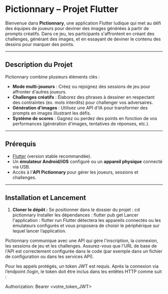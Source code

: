 # Pictionnary – Projet Flutter

Bienvenue dans **Pictionnary**, une application Flutter ludique qui met au défi des équipes de joueurs pour deviner des images générées à partir de prompts créatifs. Dans ce jeu, les participants s'affrontent en créant des challenges, générant des images, et en essayant de deviner le contenu des dessins pour marquer des points.

---

## Description du Projet

Pictionnary combine plusieurs éléments clés :

- **Mode multi-joueurs** : Créez ou rejoignez des sessions de jeu pour affronter d'autres joueurs.
- **Challenges créatifs** : Élaborez des phrases à dessiner en respectant des contraintes (ex. mots interdits) pour challenger vos adversaires.
- **Génération d'images** : Utilisez une API d'IA pour transformer des prompts en images illustrant les défis.
- **Système de scores** : Gagnez ou perdez des points en fonction de vos performances (génération d'images, tentatives de réponses, etc.).

---

## Prérequis

- [Flutter](https://docs.flutter.dev/get-started/install) (version stable recommandée).
- Un **émulateur Android/iOS** configuré ou un **appareil physique** connecté via USB.
- Accès à l'**API Pictionnary** pour gérer les joueurs, sessions et challenges.

---

## Installation et Lancement

1. **Cloner le dépôt :**
Se positionner dans le dossier du projet :
cd pictionnary
Installer les dépendances :
flutter pub get
Lancer l'application :
flutter run
Flutter détectera les appareils connectés ou les émulateurs configurés et vous proposera de choisir le périphérique sur lequel lancer l’application.

Pictionnary communique avec une API qui gère l'inscription, la connexion, les sessions de jeu et les challenges. Assurez-vous que l'URL de base de l'API est correctement configurée dans le code (par exemple dans un fichier de configuration ou dans les services API).

Pour les appels protégés, un token JWT est requis. Après la connexion via l’endpoint /login, le token doit être inclus dans les entêtes HTTP comme suit :

Authorization: Bearer <votre_token_JWT>